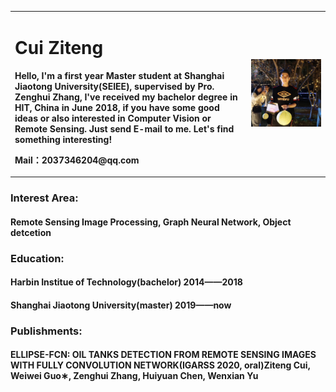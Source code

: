 <table border="0">
  <tr>
    <td width="75%">
      <h1>Cui Ziteng</h1>
      <p><b>Hello, I'm a first year Master student at Shanghai Jiaotong University(SEIEE), supervised by Pro. Zenghui Zhang, I've received my bachelor degree in HIT, China in June 2018, if you have some good ideas or also interested in Computer Vision or Remote Sensing. Just send E-mail to me. Let's find something interesting!</b></p>
      <p><b>Mail：2037346204@qq.com</b></p>  
    </td>
    <td width="25%">
      <img src="cui.jpg" width="200%">      
    </td>
  </tr>
</table>

### Interest Area:
#### Remote Sensing Image Processing, Graph Neural Network, Object detcetion
### Education:
#### Harbin Institue of Technology(bachelor) 2014——2018
#### Shanghai Jiaotong University(master) 2019——now
### Publishments:
#### ELLIPSE-FCN: OIL TANKS DETECTION FROM REMOTE SENSING IMAGES WITH FULLY CONVOLUTION NETWORK(IGARSS 2020, oral)Ziteng Cui, Weiwei Guo∗, Zenghui Zhang, Huiyuan Chen, Wenxian Yu


